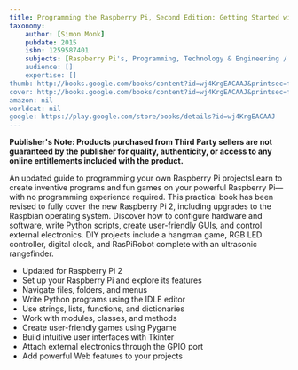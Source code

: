```yaml
---
title: Programming the Raspberry Pi, Second Edition: Getting Started with Python
taxonomy:
	author: [Simon Monk]
	pubdate: 2015
	isbn: 1259587401
	subjects: [Raspberry Pi's, Programming, Technology & Engineering / Electronics / General, Computers / Programming Languages / Python, Technology & Engineering / Electronics / Circuits / General, Computers / Programming / General, Technology & Engineering / Inventions]
	audience: []
	expertise: []
thumb: http://books.google.com/books/content?id=wj4KrgEACAAJ&printsec=frontcover&img=1&zoom=1&imgtk=AFLRE71gXm0CfrhsTKMw1ZkdfOWKMw0Q3PlgfUqcpoJFulC9FVg25NszFTC3eVq19GK-o3_nfSOe7-OMWOcL5dfOf2cKReWrpAM_VY5PWHXVgnPJBYFEh6DJZEjIXDdDQxbTnuyMkaEh&source=gbs_api
cover: http://books.google.com/books/content?id=wj4KrgEACAAJ&printsec=frontcover&img=1&zoom=1&imgtk=AFLRE71gXm0CfrhsTKMw1ZkdfOWKMw0Q3PlgfUqcpoJFulC9FVg25NszFTC3eVq19GK-o3_nfSOe7-OMWOcL5dfOf2cKReWrpAM_VY5PWHXVgnPJBYFEh6DJZEjIXDdDQxbTnuyMkaEh&source=gbs_api
amazon: nil
worldcat: nil
google: https://play.google.com/store/books/details?id=wj4KrgEACAAJ
---
```

<p><b>Publisher's Note: Products purchased from Third Party sellers are not guaranteed by the publisher for quality, authenticity, or access to any online entitlements included with the product.</b><b><i></i></b></p>An updated guide to programming your own Raspberry Pi projectsLearn to create inventive programs and fun games on your powerful Raspberry Pi—with no programming experience required. This practical book has been revised to fully cover the new Raspberry Pi 2, including upgrades to the Raspbian operating system. Discover how to configure hardware and software, write Python scripts, create user-friendly GUIs, and control external electronics. DIY projects include a hangman game, RGB LED controller, digital clock, and RasPiRobot complete with an ultrasonic rangefinder.<p></p><ul><li>Updated for Raspberry Pi 2</li><li>Set up your Raspberry Pi and explore its features </li><li>Navigate files, folders, and menus </li><li>Write Python programs using the IDLE editor </li><li>Use strings, lists, functions, and dictionaries </li><li>Work with modules, classes, and methods </li><li>Create user-friendly games using Pygame </li><li>Build intuitive user interfaces with Tkinter </li><li>Attach external electronics through the GPIO port </li><li>Add powerful Web features to your projects</li></ul>